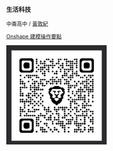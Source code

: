 ### 生活科技
中崙高中 / [黃敦紀](https://hackmd.io/@nandemoi/SyqndIE7t)

[Onshape 建模操作要點](https://nandemoi.github.io/zl111/Onshape_Ops.pdf)

![生活科技 QR Code](lt.png)
